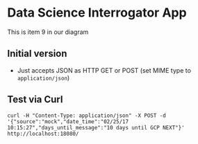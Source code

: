 # Data Science Interrogator App

This is item 9 in our diagram

## Initial version
* Just accepts JSON as HTTP GET or POST (set MIME type to `application/json`)

## Test via Curl
`curl -H "Content-Type: application/json" -X POST -d '{"source":"mock","date_time":"02/25/17 10:15:27","days_until_message":"10 days until GCP NEXT"}' http://localhost:18080/`

